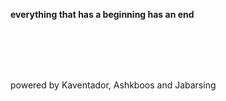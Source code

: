 __everything that has a beginning has an end__

<br/><br/>
<br/><br/>

powered by Kaventador, Ashkboos and Jabarsing
